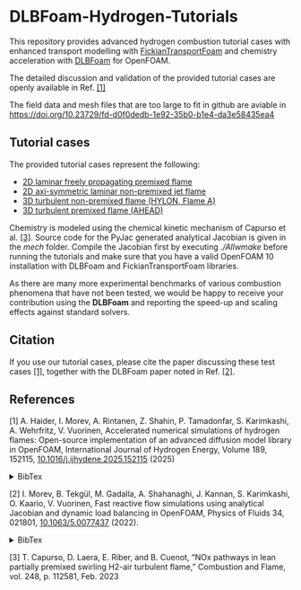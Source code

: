 # DLBFoam-Hydrogen-Tutorials
This repository provides advanced hydrogen combustion tutorial cases with enhanced transport modelling with [FickianTransportFoam](https://github.com/Aalto-CFD/FickianTransportFoam) and chemistry acceleration with [DLBFoam](https://github.com/Aalto-CFD/DLBFoam) for OpenFOAM.

The detailed discussion and validation of the provided tutorial cases are openly available in Ref. [[1]](#1)

The field data and mesh files that are too large to fit in github are aviable in https://doi.org/10.23729/fd-d0f0dedb-1e92-35b0-b1e4-da3e58435ea4
## Tutorial cases

The provided tutorial cases represent the following:

* [2D laminar freely propagating premixed flame](2D_planar_flame/README.md)
* [2D axi-symmetric laminar non-premixed jet flame](2D_jet_flame/README.md)
* [3D turbulent non-premixed flame (HYLON, Flame A)](3D_HYLON_flame_A/README.md)
* [3D turbulent premixed flame (AHEAD)](3D_AHEAD/README.md)

Chemistry is modeled using the chemical kinetic mechanism of Capurso et al. [[3]](#3). Source code for the PyJac generated analytical Jacobian is given in the *mech* folder. Compile the Jacobian first by executing *./Allwmake* before running the tutorials and make sure that you have a valid OpenFOAM 10 installation with DLBFoam and FickianTransportFoam libraries.

As there are many more experimental benchmarks of various combustion phenomena that have not been tested, we would be happy to receive your contribution using the **DLBFoam** and reporting the speed-up and scaling effects against standard solvers.


## Citation

If you use our tutorial cases, please cite the paper discussing these test cases [[1]](#1), together with the DLBFoam paper noted in Ref. [[2]](#2).

## References
<a id="1">[1]</a>
A. Haider, I. Morev, A. Rintanen, Z. Shahin, P. Tamadonfar, S. Karimkashi, A. Wehrfritz, V. Vuorinen, Accelerated numerical simulations of hydrogen flames: Open-source implementation of an advanced diffusion model library in OpenFOAM, International Journal of Hydrogen Energy, Volume 189, 152115, [10.1016/j.ijhydene.2025.152115](https://doi.org/10.1016/j.ijhydene.2025.152115) (2025)
<details>
<summary>BibTex</summary>
<p>
 
```
@article{haider2025accelerated,
 author = {Ali Haider and Ilya Morev and Aleksi Rintanen and Zin Shahin and Parsa Tamadonfar and Shervin Karimkashi and Armin Wehrfritz and Ville Vuorinen},
 title = {{Accelerated numerical simulations of hydrogen flames: Open-source implementation of an advanced diffusion model library in OpenFOAM}},
 journal = {International Journal of Hydrogen Energy},
 volume = {189},
 pages = {152115},
 year = {2025},
 issn = {0360-3199},
 doi = {10.1016/j.ijhydene.2025.152115}
}
```
</p>
</details>

<a id="2">[2]</a> 
I. Morev, B. Tekgül, M. Gadalla, A. Shahanaghi, J. Kannan, S. Karimkashi, O. Kaario, V. Vuorinen, Fast reactive flow simulations using analytical Jacobian and dynamic load balancing in OpenFOAM, Physics of Fluids 34, 021801, [10.1063/5.0077437](https://doi.org/10.1063/5.0077437) (2022).
<details>
<summary>BibTex</summary>
<p>
 
```
@article{morev2022fast,
  author = {Morev,Ilya  and Tekg{\"u}l,Bulut  and Gadalla,Mahmoud  and Shahanaghi,Ali  and Kannan,Jeevananthan  and Karimkashi,Shervin  and Kaario,Ossi  and Vuorinen,Ville },
  title = {{Fast reactive flow simulations using analytical Jacobian and dynamic load balancing in OpenFOAM}},
  journal = {Physics of Fluids},
  volume = {34},
  number = {2},
  pages = {021801},
  year = {2022},
  doi = {10.1063/5.0077437}
}
```
</p>
</details>

<a id="3">[3]</a> 
T. Capurso, D. Laera, E. Riber, and B. Cuenot, “NOx pathways in lean partially premixed swirling H2-air turbulent flame,” Combustion and Flame, vol. 248, p. 112581, Feb. 2023

